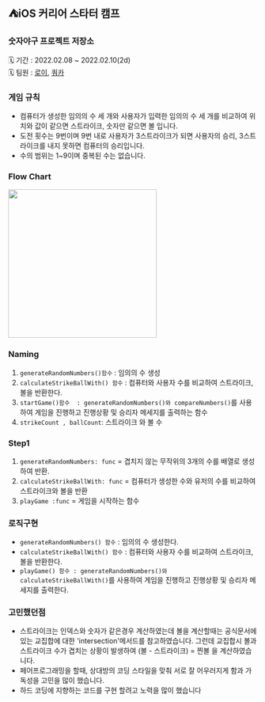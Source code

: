 ## ⛺️iOS 커리어 스타터 캠프

### 숫자야구 프로젝트 저장소
🗓 기간 : 2022.02.08 ~ 2022.02.10(2d)</br>
🗓 팀원 : [로이](https://github.com/Roy-wonji), [쿼카](https://github.com/Quokkaaa)

### 게임 규칙

- 컴퓨터가 생성한 임의의 수 세 개와 사용자가 입력한 임의의 수 세 개를 비교하여 위치와 값이 같으면 스트라이크, 숫자만 같으면 볼 입니다.
- 도전 횟수는 9번이며 9번 내로 사용자가 3스트라이크가 되면 사용자의 승리, 3스트라이크를 내지 못하면 컴퓨터의 승리입니다.
- 수의 범위는 1~9이며 중복된 수는 없습니다.

### Flow Chart
<img src = "https://user-images.githubusercontent.com/75601594/153446357-c4c8d3b9-570b-433f-b10b-a9ef7959ace9.jpg" width="300px">

### Naming
1. `generateRandomNumbers()함수` : 임의의 수 생성
2. `calculateStrikeBallWith() 함수` : 컴퓨터와 사용자 수를 비교하여 스트라이크, 볼을 반환한다.
3. `startGame()함수  : generateRandomNumbers()와 compareNumbers()`를 사용하여 게임을 진행하고 진행상황 및 승리자 메세지를 출력하는 함수 </br>
4. `strikeCount , ballCount`: 스트라이크 와 볼 수

### Step1
1. `generateRandomNumbers: func`  = 겹치지 않는 무작위의 3개의 수를 배열로 생성하여 반환.
2. `calculateStrikeBallWith: func` = 컴퓨터가 생성한 수와 유저의 수를 비교하여 스트라이크와 볼을 반환
3. `playGame :func` = 게임을 시작하는 함수

### 로직구현  
- `generateRandomNumbers() 함수` : 임의의 수 생성한다.
- `calculateStrikeBallWith() 함수` :  컴퓨터와 사용자 수를 비교하여 스트라이크, 볼을 반환한다.
- `playGame() 함수 : generateRandomNumbers()와 calculateStrikeBallWith()`를 사용하여 게임을 진행하고 진행상황 및 승리자 메세지를 출력한다.

### 고민했던점
- 스트라이크는 인덱스와 숫자가 같은경우 계산하였는데 볼을 계산할때는 공식문서에 있는 교집합에 대한 'intersection'메서드를 참고하였습니다. 그런데 교집합시 볼과 스트라이크 수가 겹치는 상황이 발생하여 (볼 - 스트라이크) = 찐볼 을 계산하였습니다.
- 페어프로그래밍을 할때, 상대방의 코딩 스타일을 맞춰 서로 잘 어우러지게 함과 가독성을 고민을 많이 했습니다.
- 하드 코딩에 지향하는 코드를 구현 할려고 노력을 많이 했습니다



